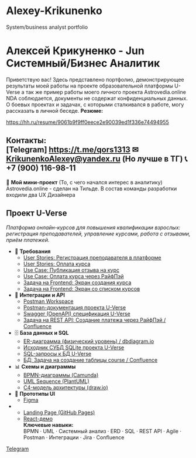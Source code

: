 # Alexey-Krikunenko
System/business analyst portfolio
# Алексей Крикуненко  - Jun Системный/Бизнес Аналитик
Приветствую вас!
Здесь представлено портфолио, демонстрирующее результаты моей работы на проекте образовательной платформы U-Verse а так же пример работы моего личного проекта Astrovedia.online
NDA соблюдается, документы не содержат конфиденциальных данных. О боевых проектах и задачах, с которыми сталкивался в работе, могу рассказать в личной беседе.
**Резюме:**  

https://hh.ru/resume/9061b9f9ff0eece2e90039ed1f336e74494955

**Контакты:**  
[Telegram] https://t.me/qors1313
✉ KrikunenkoAlexey@yandex.ru (Но лучше в ТГ)
📞 +7 (900) 116-98-11
---
🚀 **Мой мини-проект** (То, с чего начался интерес в аналитику)
Astrovedia.online - сделан на Тильде. В состав команды разработки входили два UX Дизайнера
## Проект U-Verse  
*Платформа онлайн-курсов для повышения квалификации взрослых: регистрация преподавателей, управление курсами, работа с отзывами, приём платежей.*  
- 📄 **Требования**  
  - [User Stories: Регистрация преподавателя в платформе](https://github.com/getanalyst/U-Verse/blob/main/docs/UserStories.md)
  - [User Stories: Оплата курса](https://github.com/getanalyst/U-Verse/blob/main/docs/UserStories.md)
  - [Use Case: Публикация отзыва на курс](https://github.com/getanalyst/U-Verse/blob/main/docs/UseCases/BasicUseCases.md)  
  - [Use Case: Оплата курса через РайфПэй](https://github.com/getanalyst/U-Verse/blob/main/docs/UseCases/IntegrationUseCases.md)  
  - [Задача на Frontend: Экран создания курса](https://github.com/getanalyst/U-Verse/blob/main/docs/Tasks/FrontendTasks.md)
  - [Задача на Frontend: Экран со списком курсов](https://github.com/getanalyst/U-Verse/blob/main/docs/Tasks/FrontendTasks.md)  
- 🔗 **Интеграции и API**  
  - [Postman Workspace](https://www.postman.com/getanalysts/workspace/U-Verse)  
  - [Postman-документация проекта U-Verse](https://documenter.getpostman.com/view/123456/U-Verse)  
  - [Swagger (OpenAPI) спецификация U-Verse](https://github.com/getanalyst/U-Verse/blob/main/api/openapi.yaml)
  - [Задача на REST API: Создание платежа через РайфПэй / Confluence](https://github.com/getanalyst/U-Verse/blob/main/docs/Tasks/ApiTasks.md)  
- 🗄 **База данных и SQL**  
  - [ER-диаграмма (физический уровень) / dbdiagram.io](https://github.com/getanalyst/U-Verse/blob/main/db/ERD_Physical.png)  
  - [Исходник СУБД SQLite проекта U-Verse](https://github.com/getanalyst/U-Verse/blob/main/db/UVerse.db)  
  - [SQL-запросы к БД U-Verse](https://github.com/getanalyst/U-Verse/blob/main/db/queries.sql)
  - [БД: Задача на создание таблицы course / Confluence](https://github.com/getanalyst/U-Verse/blob/main/docs/Tasks/DbTasks.md)  
- 📊 **Схемы и диаграммы**  
  - [BPMN-диаграммы (Camunda)](https://github.com/getanalyst/U-Verse/blob/main/diagrams/BPMN_Diagrams.pdf)  
  - [UML Sequence (PlantUML)](https://github.com/getanalyst/U-Verse/blob/main/diagrams/Sequence_Diagrams.pdf)  
  - [C4-модель архитектуры (draw.io)](https://github.com/getanalyst/U-Verse/blob/main/diagrams/C4_Architecture.png)
- 🎨 **Прототипы UI**  
  - [Figma](https://www.figma.com/file/XYZ/U-Verse-UI-Prototypes)
-   
  - [Landing Page (GitHub Pages)](https://ekaterinaananeyeva.github.io/U-Verse-Landing)  
  - [React-демо](https://github.com/getanalyst/U-Verse-React-Demo)  
**Ключевые навыки:**  
BPMN · UML · Системный анализ · ERD · SQL · REST API · Agile · Postman · Интеграции · Jira · Confluence
 
[Telegram](https://t.me/qors1313)
